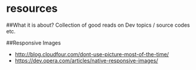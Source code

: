 resources
=========

##What it is about?
Collection of good reads on Dev topics / source codes etc.

##Responsive Images
- http://blog.cloudfour.com/dont-use-picture-most-of-the-time/
- https://dev.opera.com/articles/native-responsive-images/
